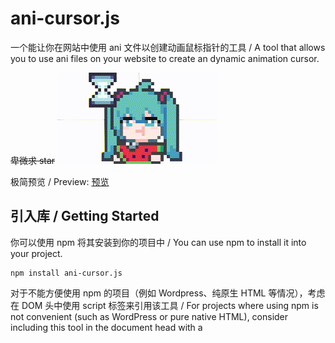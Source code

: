 # ani-cursor.js

一个能让你在网站中使用 ani 文件以创建动画鼠标指针的工具 / A tool that allows you to use ani files on your website to create an dynamic animation cursor.

~~卑微求 star~~
![Picture](https://raw.githubusercontent.com/qingzhengQB/ani-cursor.js/refs/heads/main/ani_cover.gif)

极简预览 / Preview: [预览](https://qingzhengqb.github.io/ani-cursor-preview/)

## 引入库 / Getting Started

你可以使用 npm 将其安装到你的项目中 / You can use npm to install it into your project.

```
npm install ani-cursor.js
```

对于不能方便使用 npm 的项目（例如 Wordpress、纯原生 HTML 等情况），考虑在 DOM 头中使用 script 标签来引用该工具 / For projects where using npm is not convenient (such as WordPress or pure native HTML), consider including this tool in the document head with a <script> tag.

- 直接下载仓库中已经打包好的文件 [dist/ani-cursor.bundle.js](https://github.com/qingzhengQB/ani-cursor.js/tree/master/dist) 并放入项目中，使用以下 script 标签加载 / Directly download the bundled file dist/ani-cursor.bundle.js and place it into your project, then load it with a <script> tag.

```html
<script>
  const script = document.createElement("script");
  script.src = "path/to/ani-cursor.bundle.js";
  script.onload = () => {
    // 在这里执行调用逻辑，使用 window["ani-cursor.js"] 来引用库函数，例如： / Execute the invocation logic here, using window["ani-cursor.js"] to reference the library functions, for example:
    if (window["ani-cursor.js"] && typeof window["ani-cursor.js"].setANICursor === "function") {
      window["ani-cursor.js"].setANICursor("body", "path/to/cursor.ani");
    } else {
      console.error("找不到 setANICursor，检查 ani-cursor.bundle.js 是否被正确引用");
    }
  };
  document.head.appendChild(script);
</script>
```

- 通过 CDN / Use CDN

```html
<script>
  const script = document.createElement("script");
  script.src = "https://cdn.jsdelivr.net/npm/ani-cursor.js@1.0.2/dist/ani-cursor.bundle.min.js";
  script.onload = () => {
    // 在这里执行调用逻辑，使用 window["ani-cursor.js"] 来引用库函数，例如： / Execute the invocation logic here, using window["ani-cursor.js"] to reference the library functions, for example:
    if (window["ani-cursor.js"] && typeof window["ani-cursor.js"].setANICursor === "function") {
      window["ani-cursor.js"].setANICursor("body", "path/to/cursor.ani");
    } else {
      console.error("找不到 setANICursor，检查 ani-cursor.bundle.js 是否被正确引用");
    }
  };
  document.head.appendChild(script);
</script>
```

引入更新的相关 issue：https://github.com/qingzhengQB/ani-cursor.js/issues/4

## 如何使用 / How to Use

使用这个工具非常简单。你只需要使用函数 setANICursor 来将你的 ani 文件应用到你的网页中， 这个函数仅会修改 DOM 头，并不涉及 document 的 body 的 DOM 元素操作，所以你可以在任何位置使用它，不用担心你要设置的动态指针的元素是否已经挂载。/ There are several easy ways to use your ani files. You can use the function setANICursor to apply your ani file, This function only modifies the DOM head and does not involve DOM element manipulation of document's body, so you can use it anywhere.

```javascript
function setANICursor(
  elementSelector,
  aniURL,
  cursorType = "auto",
  width = 32,
  height = 32
) {}
```

第一个参数是你希望应用 ani 文件效果的标签的 CSS 选择器，第二个参数是你的 ani 文件的 URL，第三个参数是你希望在 ani 文件效果失效时的系统鼠标样式，第四、五个参数为鼠标的宽和高。**注意**，由于一些未知的原因，当鼠标的宽和高大于 32 时，如果鼠标仅部分图案而非指针位置移动到指定元素外时，鼠标样式会立即失效，因此不建议修改 / The first parameter is the CSS selector of the element where you want the ani file to take effect. The second parameter is the URL of your ani file. The third parameter is the mouse style you want when the ani file effect is not active. The fourth and fifth parameters are the width and height of the cursor. **Note that**, for some unknown reasons, when the width and height of the cursor exceed 32, the cursor style will immediately become ineffective if only part of the cursor's graphic (not the exactly pointer) moves outside the specified element, so it is not recommended to change it.

这是一个使用示例：/ A usage example:

```javascript
import { setANICursor } from "ani-cursor.js";
setANICursor("body", "/your/ani/file/url.ani");
```

有时我们希望在多个元素中使用 ani 文件，我们可以使用函数 setANICursorWithGroupElement 来使所有指定元素应用同一 ani 文件效果 / Sometimes we want to use the ani file across multiple elements. We can use the function setANICursorWithGroupElement to apply the same ani file effect to all specified elements, and related CSS can be concentrated in a single style block.

```javascript
import { setANICursorWithGroupElement } from "ani-cursor.js";
let textAbleGroup = [
  "input",
  'input[type="text"]',
  "textarea",
  "span",
  "p",
  "h1",
  "h2",
  "h3",
  "h4",
  "h5",
  "h6",
];
setANICursorWithGroupElement(textAbleGroup, "/ani/TextSelect.ani");
```

### Vue 使用例

预览网页由 vue 编写，网页仓库的 markdown 有使用例：https://github.com/qingzhengQB/ani-cursor-preview

## 更多 API / More APIs

```javascript
function LoadANICursorPromise(
  aniURL,
  cursorType = "auto",
  width = 32,
  height = 32
) {}
```

你可以使用它来加载一个 ani 文件。运行该函数后，会返回一个等待 then 运行的 Promise，并为 then 中的 resolve 变量赋值为一个包含相关加载信息的对象 / You can use it to load an ani file. After running this function, it will return a Promise that waits for then to be executed, and assigns a value to the resolve variable in then as an object containing relevant loading information.

```
{
  KeyFrameContent, //由加载的ani文件定义的动画的内容 / The content of the animation defined by the loaded ani file
  aniURLRegexClassName, //在生成动画时，会根据ani文件的URL生成一个对应的类名，加载完时这个类名没有任何内容 / When generating animations, a corresponding class name will be generated based on the URL of the ani file, and this class name will have no content when loaded
  keyframesName, // 定义的动画的名称 / The name of the defined animation
  totalRoundTime, // 动画一次循环所需时间 / The time required for one cycle of animation
}
```

返回的 Promise 可以使用以下函数处理：/The returned Promise can be handled using the following functions:

```javascript
function setLoadedCursorToElement(elementSelector, loadedCursorPromise) {}
```

该函数接收一个 CSS 选择器字符串和 LoadANICursorPromise 返回的 Promise，并将相关内容加载到 DOM 头中。除此之外，还有其他函数能够处理返回的 Promise / This function takes a CSS selector string and the Promise returned by LoadANICursorPromise, and loads the relevant content into the DOM head. In addition, there are other functions that can handle the returned Promise:

```javascript
function setLoadedCursorDefault(loadedCursorPromise) {}
```

该函数仅会将动画设置到根据 ani 文件 URL 生成的类名下，并返回对应类名，不会做其他额外操作，方便实现手动选择元素并挂载返回的类名来实现更加定制化的鼠标动画挂载 / This function only applies the animation to a class name generated from the ani file URL and returns the corresponding class name. It does not perform any additional operations, making it convenient to manually select elements and attach the returned class name for more customized mouse animation mounting.
